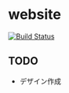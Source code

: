 # website

[![Build Status](https://travis-ci.org/hbsnow/website.svg?branch=master)](https://travis-ci.org/hbsnow/website)

## TODO

- デザイン作成